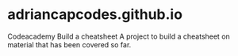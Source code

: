 # adriancapcodes.github.io
Codeacademy Build a cheatsheet
A project to build a cheatsheet on material that has been covered so far. 
